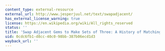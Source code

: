 ```yaml
---
content_type: external-resource
external_url: http://www.jesperjuul.net/text/swapadjacent/
has_external_license_warning: true
license: https://en.wikipedia.org/wiki/All_rights_reserved
status: ''
title: 'Swap Adjacent Gems to Make Sets of Three: A History of Matching Tile Games'
uid: 0cdc6fb1-d8cc-40c0-98bb-387b06ecd1d3
wayback_url: ''
---
```

